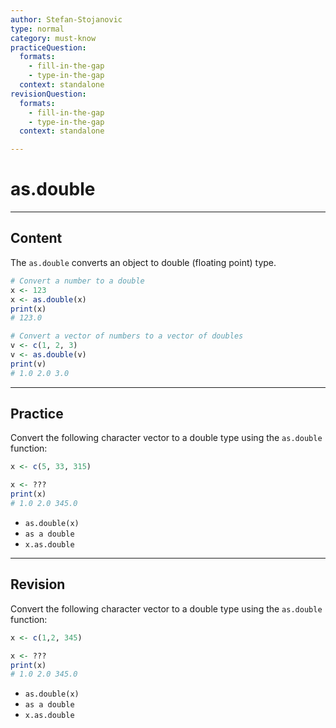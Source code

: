 ```yaml
---
author: Stefan-Stojanovic
type: normal
category: must-know
practiceQuestion:
  formats:
    - fill-in-the-gap
    - type-in-the-gap
  context: standalone
revisionQuestion:
  formats:
    - fill-in-the-gap
    - type-in-the-gap
  context: standalone

---
```


# as.double

---

## Content

The `as.double` converts an object to double (floating point) type.
```r
# Convert a number to a double
x <- 123
x <- as.double(x)
print(x)  
# 123.0

# Convert a vector of numbers to a vector of doubles
v <- c(1, 2, 3)
v <- as.double(v)
print(v)  
# 1.0 2.0 3.0
```

---
## Practice

Convert the following character vector to a double type using the `as.double` function:

```r
x <- c(5, 33, 315)

x <- ???
print(x) 
# 1.0 2.0 345.0
```

- `as.double(x)`
- `as a double`
- `x.as.double`


---
## Revision

Convert the following character vector to a double type using the `as.double` function:

```r
x <- c(1,2, 345)

x <- ???
print(x) 
# 1.0 2.0 345.0
```

- `as.double(x)`
- `as a double`
- `x.as.double`
